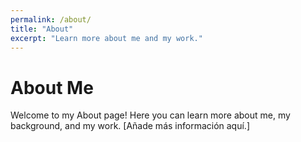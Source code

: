 ```yaml
---
permalink: /about/
title: "About"
excerpt: "Learn more about me and my work."
---
```


# About Me

Welcome to my About page! Here you can learn more about me, my background, and my work. [Añade más información aquí.]

